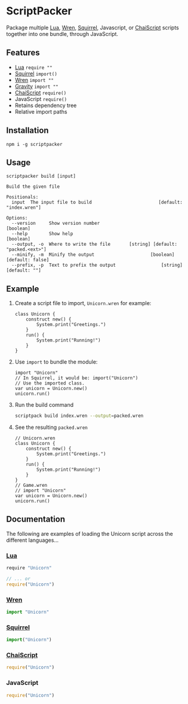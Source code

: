 # ScriptPacker

Package multiple [Lua](https://www.lua.org/), [Wren](http://wren.io), [Squirrel](http://squirrel-lang.org/), Javascript, or [ChaiScript](http://chaiscript.com/) scripts together into one bundle, through JavaScript.

## Features

- [Lua](https://www.lua.org/) `require ""`
- [Squirrel](http://squirrel-lang.org) `import()`
- [Wren](http://wren.io) `import ""`
- [Gravity](https://github.com/marcobambini/gravity) `import ""`
- [ChaiScript](http://chaiscript.com) `require()`
- JavaScript `require()`
- Retains dependency tree
- Relative import paths

## Installation

```
npm i -g scriptpacker
```

## Usage

```
scriptpacker build [input]

Build the given file

Positionals:
  input  The input file to build                         [default: "index.wren"]

Options:
  --version     Show version number                                    [boolean]
  --help        Show help                                              [boolean]
  --output, -o  Where to write the file       [string] [default: "packed.<ext>"]
  --minify, -m  Minify the output                     [boolean] [default: false]
  --prefix, -p  Text to prefix the output                 [string] [default: ""]
```

## Example

1. Create a script file to import, `Unicorn.wren` for example:
	``` wren
	class Unicorn {
		construct new() {
			System.print("Greetings.")
		}
		run() {
			System.print("Running!")
		}
	}
	```

2. Use `import` to bundle the module:
	``` wren
	import "Unicorn"
	// In Squirrel, it would be: import("Unicorn")
	// Use the imported class.
	var unicorn = Unicorn.new()
	unicorn.run()
	```

3. Run the build command
	``` bash
	scriptpack build index.wren --output=packed.wren
	```

4. See the resulting `packed.wren`
	``` wren
	// Unicorn.wren
	class Unicorn {
		construct new() {
			System.print("Greetings.")
		}
		run() {
			System.print("Running!")
		}
	}
	// Game.wren
	// import "Unicorn"
	var unicorn = Unicorn.new()
	unicorn.run()
	```

## Documentation

The following are examples of loading the Unicorn script across the different languages...

### [Lua](https://www.lua.org)

``` javascript
require "Unicorn"

// ... or
require("Unicorn")
```

### [Wren](https://github.com/wren-lang/wren)

``` javascript
import "Unicorn"
```

### [Squirrel](http://www.squirrel-lang.org)

``` javascript
import("Unicorn")
```

### [ChaiScript](http://chaiscript.com)

``` javascript
require("Unicorn")
```

### JavaScript

``` javascript
require("Unicorn")
```
